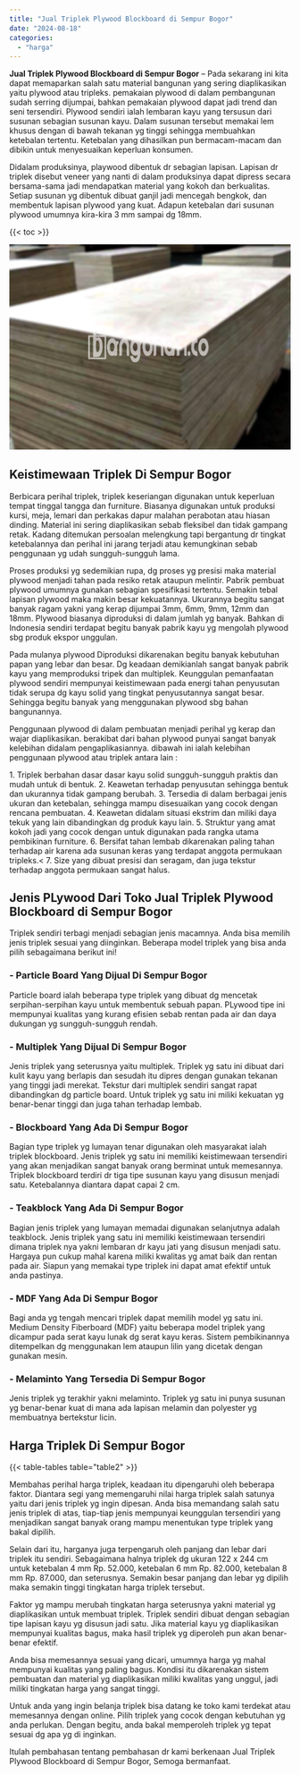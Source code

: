 ```yaml
---
title: "Jual Triplek Plywood Blockboard di Sempur Bogor"
date: "2024-08-18"
categories: 
  - "harga"
---
```


**Jual Triplek Plywood Blockboard di Sempur Bogor** – Pada sekarang ini kita dapat memaparkan salah satu material bangunan yang sering diaplikasikan yaitu plywood atau tripleks. pemakaian plywood di dalam pembangunan sudah serring dijumpai, bahkan pemakaian plywood dapat jadi trend dan seni tersendiri. Plywood sendiri ialah lembaran kayu yang tersusun dari susunan sebagian susunan kayu. Dalam susunan tersebut memakai lem khusus dengan di bawah tekanan yg tinggi sehingga membuahkan ketebalan tertentu. Ketebalan yang dihasilkan pun bermacam-macam dan dibikin untuk menyesuaikan keperluan konsumen.

Didalam produksinya, playwood dibentuk dr sebagian lapisan. Lapisan dr triplek disebut veneer yang nanti di dalam produksinya dapat dipress secara bersama-sama jadi mendapatkan material yang kokoh dan berkualitas. Setiap susunan yg dibentuk dibuat ganjil jadi mencegah bengkok, dan membentuk lapisan plywood yang kuat. Adapun ketebalan dari susunan plywood umumnya kira-kira 3 mm sampai dg 18mm.

{{< toc >}}

![Jual Triplek Plywood Blockboard di Sempur Bogor](/images/jual-triplek-murah-30.png)

## Keistimewaan Triplek Di Sempur Bogor

Berbicara perihal triplek, triplek keseriangan digunakan untuk keperluan tempat tinggal tangga dan furniture. Biasanya digunakan untuk produksi kursi, meja, lemari dan perkakas dapur malahan perabotan atau hiasan dinding. Material ini sering diaplikasikan sebab fleksibel dan tidak gampang retak. Kadang ditemukan persoalan melengkung tapi bergantung dr tingkat ketebalannya dan perihal ini jarang terjadi atau kemungkinan sebab penggunaan yg udah sungguh-sungguh lama.

Proses produksi yg sedemikian rupa, dg proses yg presisi maka material plywood menjadi tahan pada resiko retak ataupun melintir. Pabrik pembuat plywood umumnya gunakan sebagian spesifikasi tertentu. Semakin tebal lapisan plywood maka makin besar kekuatannya. Ukurannya begitu sangat banyak ragam yakni yang kerap dijumpai 3mm, 6mm, 9mm, 12mm dan 18mm. Plywood biasanya diproduksi di dalam jumlah yg banyak. Bahkan di Indonesia sendiri terdapat begitu banyak pabrik kayu yg mengolah plywood sbg produk ekspor unggulan.

Pada mulanya plywood Diproduksi dikarenakan begitu banyak kebutuhan papan yang lebar dan besar. Dg keadaan demikianlah sangat banyak pabrik kayu yang memproduksi tripek dan multiplek. Keunggulan pemanfaatan plywood sendiri mempunyai keistimewaan pada energi tahan penyusutan tidak serupa dg kayu solid yang tingkat penyusutannya sangat besar. Sehingga begitu banyak yang menggunakan plywood sbg bahan bangunannya.

Penggunaan plywood di dalam pembuatan menjadi perihal yg kerap dan wajar diaplikasikan. berakibat dari bahan plywood punyai sangat banyak kelebihan didalam pengaplikasiannya. dibawah ini ialah kelebihan penggunaan plywood atau triplek antara lain :

1\. Triplek berbahan dasar dasar kayu solid sungguh-sungguh praktis dan mudah untuk di bentuk. 2. Keawetan terhadap penyusutan sehingga bentuk dan ukurannya tidak gampang berubah. 3. Tersedia di dalam berbagai jenis ukuran dan ketebalan, sehingga mampu disesuaikan yang cocok dengan rencana pembuatan. 4. Keawetan didalam situasi ekstrim dan miliki daya tekuk yang lain dibandingkan dg produk kayu lain. 5. Struktur yang amat kokoh jadi yang cocok dengan untuk digunakan pada rangka utama pembikinan furniture. 6. Bersifat tahan lembab dikarenakan paling tahan terhadap air karena ada susunan keras yang terdapat anggota permukaan tripleks.< 7. Size yang dibuat presisi dan seragam, dan juga tekstur terhadap anggota permukaan sangat halus.

## Jenis PLywood Dari Toko Jual Triplek Plywood Blockboard di Sempur Bogor

Triplek sendiri terbagi menjadi sebagian jenis macamnya. Anda bisa memilih jenis triplek sesuai yang diinginkan. Beberapa model triplek yang bisa anda pilih sebagaimana berikut ini!

### \- Particle Board Yang Dijual Di Sempur Bogor

Particle board ialah beberapa type triplek yang dibuat dg mencetak serpihan-serpihan kayu untuk membentuk sebuah papan. PLywood tipe ini mempunyai kualitas yang kurang efisien sebab rentan pada air dan daya dukungan yg sungguh-sungguh rendah.

### \- Multiplek Yang Dijual Di Sempur Bogor

Jenis triplek yang seterusnya yaitu multiplek. Triplek yg satu ini dibuat dari kulit kayu yang berlapis dan sesudah itu dipres dengan gunakan tekanan yang tinggi jadi merekat. Tekstur dari multiplek sendiri sangat rapat dibandingkan dg particle board. Untuk triplek yg satu ini miliki kekuatan yg benar-benar tinggi dan juga tahan terhadap lembab.

### \- Blockboard Yang Ada Di Sempur Bogor

Bagian type triplek yg lumayan tenar digunakan oleh masyarakat ialah triplek blockboard. Jenis triplek yg satu ini memiliki keistimewaan tersendiri yang akan menjadikan sangat banyak orang berminat untuk memesannya. Triplek blockboard terdiri dr tiga tipe susunan kayu yang disusun menjadi satu. Ketebalannya diantara dapat capai 2 cm.

### \- Teakblock Yang Ada Di Sempur Bogor

Bagian jenis triplek yang lumayan memadai digunakan selanjutnya adalah teakblock. Jenis triplek yang satu ini memiliki keistimewaan tersendiri dimana triplek nya yakni lembaran dr kayu jati yang disusun menjadi satu. Hargaya pun cukup mahal karena miliki kwalitas yg amat baik dan rentan pada air. Siapun yang memakai type triplek ini dapat amat efektif untuk anda pastinya.

### \- MDF Yang Ada Di Sempur Bogor

Bagi anda yg tengah mencari triplek dapat memilih model yg satu ini. Medium Density Fiberboard (MDF) yaitu beberapa model triplek yang dicampur pada serat kayu lunak dg serat kayu keras. Sistem pembikinannya ditempelkan dg menggunakan lem ataupun lilin yang dicetak dengan gunakan mesin.

### \- Melaminto Yang Tersedia Di Sempur Bogor

Jenis triplek yg terakhir yakni melaminto. Triplek yg satu ini punya susunan yg benar-benar kuat di mana ada lapisan melamin dan polyester yg membuatnya bertekstur licin.

## Harga Triplek Di Sempur Bogor

{{< table-tables table="table2" >}}

Membahas perihal harga triplek, keadaan itu dipengaruhi oleh beberapa faktor. Diantara segi yang memengaruhi nilai harga triplek salah satunya yaitu dari jenis triplek yg ingin dipesan. Anda bisa memandang salah satu jenis triplek di atas, tiap-tiap jenis mempunyai keunggulan tersendiri yang menjadikan sangat banyak orang mampu menentukan type triplek yang bakal dipilih.

Selain dari itu, harganya juga terpengaruh oleh panjang dan lebar dari triplek itu sendiri. Sebagaimana halnya triplek dg ukuran 122 x 244 cm untuk ketebalan 4 mm Rp. 52.000, ketebalan 6 mm Rp. 82.000, ketebalan 8 mm Rp. 87.000, dan seterusnya. Semakin besar panjang dan lebar yg dipilih maka semakin tinggi tingkatan harga triplek tersebut.

Faktor yg mampu merubah tingkatan harga seterusnya yakni material yg diaplikasikan untuk membuat triplek. Triplek sendiri dibuat dengan sebagian tipe lapisan kayu yg disusun jadi satu. Jika material kayu yg diaplikasikan mempunyai kualitas bagus, maka hasil triplek yg diperoleh pun akan benar-benar efektif.

Anda bisa memesannya sesuai yang dicari, umumnya harga yg mahal mempunyai kualitas yang paling bagus. Kondisi itu dikarenakan sistem pembuatan dan material yg diaplikasikan miliki kwalitas yang unggul, jadi miliki tingkatan harga yang sangat tinggi.

Untuk anda yang ingin belanja triplek bisa datang ke toko kami terdekat atau memesannya dengan online. Pilih triplek yang cocok dengan kebutuhan yg anda perlukan. Dengan begitu, anda bakal memperoleh triplek yg tepat sesuai dg apa yg di inginkan.

Itulah pembahasan tentang pembahasan dr kami berkenaan Jual Triplek Plywood Blockboard di Sempur Bogor, Semoga bermanfaat.
